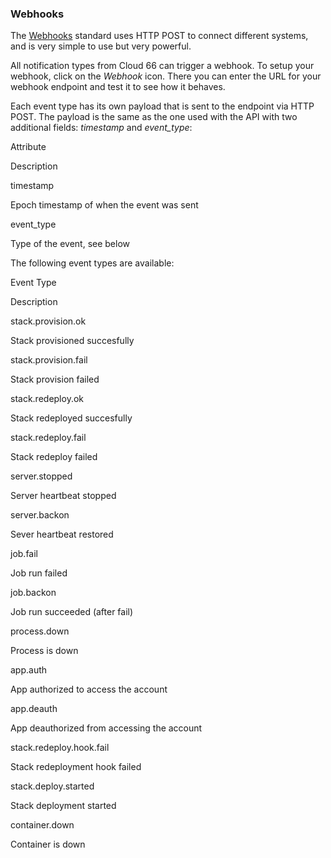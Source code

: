### Webhooks

The [Webhooks](http://www.webhooks.org/) standard uses HTTP POST to connect different systems, and is very simple to use but very powerful.

All notification types from Cloud 66 can trigger a webhook. To setup your webhook, click on the _Webhook_ icon. There you can enter the URL for your webhook endpoint and test it to see how it behaves.

Each event type has its own payload that is sent to the endpoint via HTTP POST. The payload is the same as the one used with the API with two additional fields: _timestamp_ and _event_type_:



	

		

			
Attribute

			
Description

		

	

	

		

			
timestamp

			
Epoch timestamp of when the event was sent

		

		

			
event_type

			
Type of the event, see below

		

	




The following event types are available:



	


		

			
Event Type

			
Description

		

	

	

		

stack.provision.ok

Stack provisioned succesfully


		

stack.provision.fail

Stack provision failed


		

stack.redeploy.ok

Stack redeployed succesfully


		

stack.redeploy.fail

Stack redeploy failed


		

server.stopped

Server heartbeat stopped


		

server.backon

Sever heartbeat restored


		

job.fail

Job run failed


		

job.backon

Job run succeeded (after fail)


		

process.down

Process is down


		

app.auth

App authorized to access the account


		

app.deauth

App deauthorized from accessing the account


		

stack.redeploy.hook.fail

Stack redeployment hook failed


		

stack.deploy.started

Stack deployment started


		

container.down

Container is down


	



